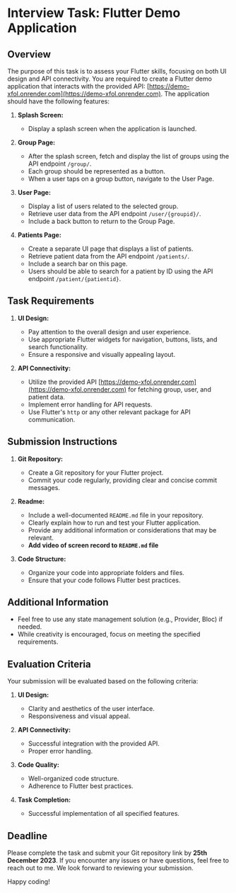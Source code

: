 # Interview Task: Flutter Demo Application

## Overview
The purpose of this task is to assess your Flutter skills, focusing on both UI design and API connectivity. You are required to create a Flutter demo application that interacts with the provided API: [https://demo-xfol.onrender.com](https://demo-xfol.onrender.com). The application should have the following features:

1. **Splash Screen:**
   - Display a splash screen when the application is launched.

2. **Group Page:**
   - After the splash screen, fetch and display the list of groups using the API endpoint `/group/`.
   - Each group should be represented as a button.
   - When a user taps on a group button, navigate to the User Page.

3. **User Page:**
   - Display a list of users related to the selected group.
   - Retrieve user data from the API endpoint `/user/{groupid}/`.
   - Include a back button to return to the Group Page.

4. **Patients Page:**
   - Create a separate UI page that displays a list of patients.
   - Retrieve patient data from the API endpoint `/patients/`.
   - Include a search bar on this page.
   - Users should be able to search for a patient by ID using the API endpoint `/patient/{patientid}`.

## Task Requirements

1. **UI Design:**
   - Pay attention to the overall design and user experience.
   - Use appropriate Flutter widgets for navigation, buttons, lists, and search functionality.
   - Ensure a responsive and visually appealing layout.

2. **API Connectivity:**
   - Utilize the provided API [https://demo-xfol.onrender.com](https://demo-xfol.onrender.com) for fetching group, user, and patient data.
   - Implement error handling for API requests.
   - Use Flutter's `http` or any other relevant package for API communication.

## Submission Instructions

1. **Git Repository:**
   - Create a Git repository for your Flutter project.
   - Commit your code regularly, providing clear and concise commit messages.

2. **Readme:**
   - Include a well-documented `README.md` file in your repository.
   - Clearly explain how to run and test your Flutter application.
   - Provide any additional information or considerations that may be relevant.
   - **Add video of screen record to `README.md` file** 

3. **Code Structure:**
   - Organize your code into appropriate folders and files.
   - Ensure that your code follows Flutter best practices.

## Additional Information

- Feel free to use any state management solution (e.g., Provider, Bloc) if needed.
- While creativity is encouraged, focus on meeting the specified requirements.

## Evaluation Criteria

Your submission will be evaluated based on the following criteria:

1. **UI Design:**
   - Clarity and aesthetics of the user interface.
   - Responsiveness and visual appeal.

2. **API Connectivity:**
   - Successful integration with the provided API.
   - Proper error handling.

3. **Code Quality:**
   - Well-organized code structure.
   - Adherence to Flutter best practices.

4. **Task Completion:**
   - Successful implementation of all specified features.

## Deadline

Please complete the task and submit your Git repository link by **25th December 2023**. If you encounter any issues or have questions, feel free to reach out to me. We look forward to reviewing your submission.

Happy coding!
